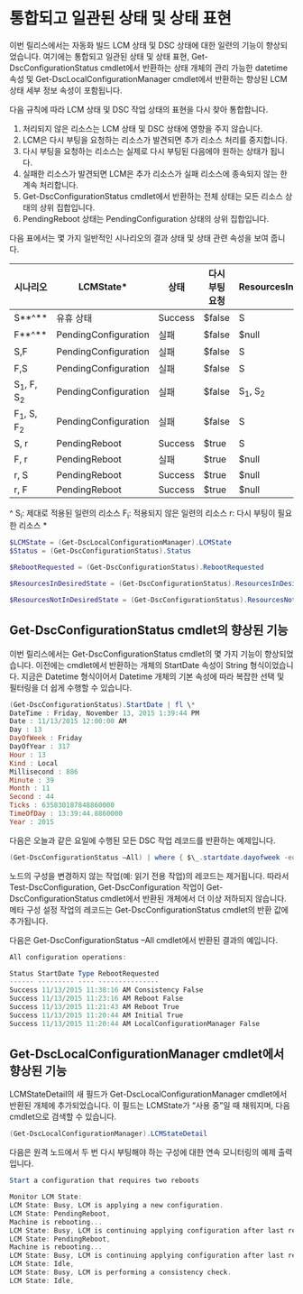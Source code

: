 # 통합되고 일관된 상태 및 상태 표현

이번 릴리스에서는 자동화 빌드 LCM 상태 및 DSC 상태에 대한 일련의 기능이 향상되었습니다. 여기에는 통합되고 일관된 상태 및 상태 표현, Get-DscConfigurationStatus cmdlet에서 반환하는 상태 개체의 관리 가능한 datetime 속성 및 Get-DscLocalConfigurationManager cmdlet에서 반환하는 향상된 LCM 상태 세부 정보 속성이 포함됩니다.

다음 규칙에 따라 LCM 상태 및 DSC 작업 상태의 표현을 다시 찾아 통합합니다.
1.  처리되지 않은 리소스는 LCM 상태 및 DSC 상태에 영향을 주지 않습니다.
2.  LCM은 다시 부팅을 요청하는 리소스가 발견되면 추가 리소스 처리를 중지합니다.
3.  다시 부팅을 요청하는 리소스는 실제로 다시 부팅된 다음에야 원하는 상태가 됩니다.
4.  실패한 리소스가 발견되면 LCM은 추가 리소스가 실패 리소스에 종속되지 않는 한 계속 처리합니다.
5.  Get-DscConfigurationStatus cmdlet에서 반환하는 전체 상태는 모든 리소스 상태의 상위 집합입니다.
6.  PendingReboot 상태는 PendingConfiguration 상태의 상위 집합입니다.

다음 표에서는 몇 가지 일반적인 시나리오의 결과 상태 및 상태 관련 속성을 보여 줍니다.

| **시나리오**                    | **LCMState\***       | **상태** | **다시 부팅 요청**  | **ResourcesInDesiredState**  | **ResourcesNotInDesiredState** |
|---------------------------------|----------------------|------------|---------------|------------------------------|--------------------------------|
| S**^**                          | 유휴 상태                 | Success    | $false        | S                            | $null                          |
| F**^**                          | PendingConfiguration | 실패    | $false        | $null                        | F                              |
| S,F                             | PendingConfiguration | 실패    | $false        | S                            | F                              |
| F,S                             | PendingConfiguration | 실패    | $false        | S                            | F                              |
| S<sub>1</sub>, F, S<sub>2</sub> | PendingConfiguration | 실패    | $false        | S<sub>1</sub>, S<sub>2</sub> | F                              |
| F<sub>1</sub>, S, F<sub>2</sub> | PendingConfiguration | 실패    | $false        | S                            | F<sub>1</sub>, F<sub>2</sub>   |
| S, r                            | PendingReboot        | Success    | $true         | S                            | r                              |
| F, r                            | PendingReboot        | 실패    | $true         | $null                        | F, r                           |
| r, S                            | PendingReboot        | Success    | $true         | $null                        | r                              |
| r, F                            | PendingReboot        | Success    | $true         | $null                        | r                              |

^
S<sub>i</sub>: 제대로 적용된 일련의 리소스 F<sub>i</sub>: 적용되지 않은 일련의 리소스 r: 다시 부팅이 필요한 리소스
\*

```powershell
$LCMState = (Get-DscLocalConfigurationManager).LCMState
$Status = (Get-DscConfigurationStatus).Status

$RebootRequested = (Get-DscConfigurationStatus).RebootRequested

$ResourcesInDesiredState = (Get-DscConfigurationStatus).ResourcesInDesiredState

$ResourcesNotInDesiredState = (Get-DscConfigurationStatus).ResourcesNotInDesiredState
```
## Get-DscConfigurationStatus cmdlet의 향상된 기능

이번 릴리스에서는 Get-DscConfigurationStatus cmdlet의 몇 가지 기능이 향상되었습니다. 이전에는 cmdlet에서 반환하는 개체의 StartDate 속성이 String 형식이었습니다. 지금은 Datetime 형식이어서 Datetime 개체의 기본 속성에 따라 복잡한 선택 및 필터링을 더 쉽게 수행할 수 있습니다.
```powershell
(Get-DscConfigurationStatus).StartDate | fl \*
DateTime : Friday, November 13, 2015 1:39:44 PM
Date : 11/13/2015 12:00:00 AM
Day : 13
DayOfWeek : Friday
DayOfYear : 317
Hour : 13
Kind : Local
Millisecond : 886
Minute : 39
Month : 11
Second : 44
Ticks : 635830187848860000
TimeOfDay : 13:39:44.8860000
Year : 2015
```

다음은 오늘과 같은 요일에 수행된 모든 DSC 작업 레코드를 반환하는 예제입니다.
```powershell
(Get-DscConfigurationStatus –All) | where { $\_.startdate.dayofweek -eq (Get-Date).DayOfWeek }
```

노드의 구성을 변경하지 않는 작업(예: 읽기 전용 작업)의 레코드는 제거됩니다. 따라서 Test-DscConfiguration, Get-DscConfiguration 작업이 Get-DscConfigurationStatus cmdlet에서 반환된 개체에서 더 이상 저하되지 않습니다.
메타 구성 설정 작업의 레코드는 Get-DscConfigurationStatus cmdlet의 반환 값에 추가됩니다.

다음은 Get-DscConfigurationStatus –All cmdlet에서 반환된 결과의 예입니다.
```powershell
All configuration operations:

Status StartDate Type RebootRequested
------ --------- ---- ---------------
Success 11/13/2015 11:38:16 AM Consistency False
Success 11/13/2015 11:23:16 AM Reboot False
Success 11/13/2015 11:21:43 AM Reboot True
Success 11/13/2015 11:20:44 AM Initial True
Success 11/13/2015 11:20:44 AM LocalConfigurationManager False
```

## Get-DscLocalConfigurationManager cmdlet에서 향상된 기능
LCMStateDetail의 새 필드가 Get-DscLocalConfigurationManager cmdlet에서 반환된 개체에 추가되었습니다. 이 필드는 LCMState가 “사용 중”일 때 채워지며, 다음 cmdlet으로 검색할 수 있습니다.
```powershell
(Get-DscLocalConfigurationManager).LCMStateDetail
```

다음은 원격 노드에서 두 번 다시 부팅해야 하는 구성에 대한 연속 모니터링의 예제 출력입니다.
```powershell
Start a configuration that requires two reboots

Monitor LCM State:
LCM State: Busy, LCM is applying a new configuration.
LCM State: PendingReboot,
Machine is rebooting...
LCM State: Busy, LCM is continuing applying configuration after last reboot.
LCM State: PendingReboot,
Machine is rebooting...
LCM State: Busy, LCM is continuing applying configuration after last reboot.
LCM State: Idle,
LCM State: Busy, LCM is performing a consistency check.
LCM State: Idle,
```


<!--HONumber=Jun16_HO4-->


